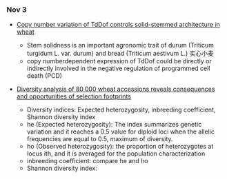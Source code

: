 ### Nov 3

- [Copy number variation of TdDof controls solid-stemmed architecture in wheat](https://www.pnas.org/content/early/2020/10/29/2009418117.short)
  - Stem solidness is an important agronomic trait of durum (Triticum turgidum L. var. durum) and bread (Triticum aestivum L.) 实心小麦
  - copy numberdependent expression of TdDof could be directly or indirectly involved in the negative regulation of programmed cell death (PCD)

- [Diversity analysis of 80,000 wheat accessions reveals consequences and opportunities of selection footprints](https://www.nature.com/articles/s41467-020-18404-w)
  - Diversity indices: Expected heterozygosity, inbreeding coefficient, Shannon diversity index
  - he (Expected heterozygosity): The index summarizes genetic variation and it reaches a 0.5 value for diploid loci when the allelic frequencies are equal to 0.5, maximum of diversity.
  - ho (Observed heterozygosity): the proportion of heterozygotes at locus ith, and it is averaged for the population characterization
  - inbreeding coefficient: compare he and ho
  - Shannon diversity index: 